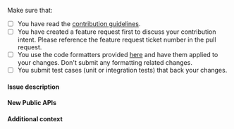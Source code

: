 <!-- First of all: Have you checked the docs, GitHub issues, or Stack Overflow whether someone else has already reported your issue? -->

Make sure that:

- [ ] You have read the [contribution guidelines](https://github.com/pgjdbc/r2dbc-postgresql/blob/master/.github/CONTRIBUTING.adoc).
- [ ] You have created a feature request first to discuss your contribution intent. Please reference the feature request ticket number in the pull request.
- [ ] You use the code formatters provided [here](https://github.com/pgjdbc/r2dbc-postgresql/blob/master/intellij-style.xml) and have them applied to your changes. Don't submit any formatting related changes.
- [ ] You submit test cases (unit or integration tests) that back your changes.

 <!--
Great! Live long and prosper.
-->

#### Issue description

<!-- A clear and concise description of the issue or link to a GitHub issue #.-->
 
#### New Public APIs

<!--- List any new public APIs added with this Fix. --->

#### Additional context

<!-- Add any other context about the problem here. Do not add code as screenshots. -->
